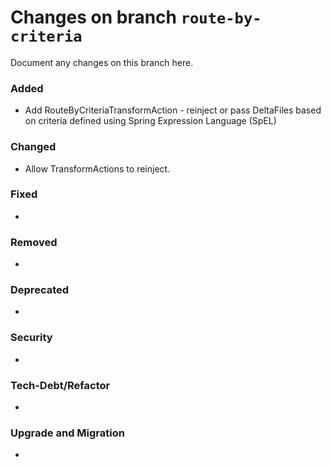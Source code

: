 # Changes on branch `route-by-criteria`
Document any changes on this branch here.
### Added
- Add RouteByCriteriaTransformAction - reinject or pass DeltaFiles based on criteria defined using Spring Expression Language (SpEL) 

### Changed
- Allow TransformActions to reinject.

### Fixed
- 

### Removed
- 

### Deprecated
- 

### Security
- 

### Tech-Debt/Refactor
- 

### Upgrade and Migration
- 
